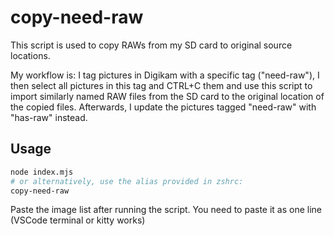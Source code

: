 # copy-need-raw

This script is used to copy RAWs from my SD card to original source locations.

My workflow is: I tag pictures in Digikam with a specific tag ("need-raw"), I then select all pictures in this tag and CTRL+C them and use this script to import similarly named RAW files from the SD card to the original location of the copied files. Afterwards, I update the pictures tagged "need-raw" with "has-raw" instead.

## Usage

```sh
node index.mjs
# or alternatively, use the alias provided in zshrc:
copy-need-raw
```

Paste the image list after running the script. You need to paste it as one line (VSCode terminal or kitty works)
